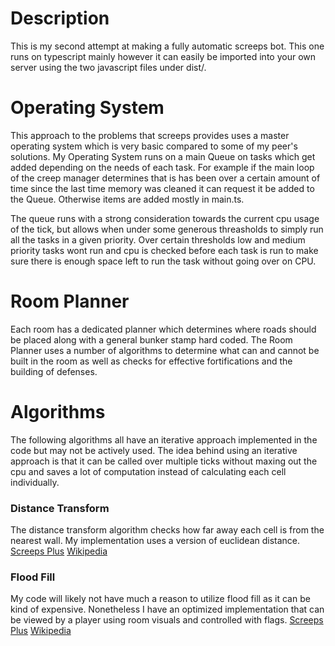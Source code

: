 # Description
This is my second attempt at making a fully automatic screeps bot. This one runs
on typescript mainly however it can easily be imported into your own server
using the two javascript files under dist/.

# Operating System
This approach to the problems that screeps provides uses a master operating
system which is very basic compared to some of my peer's solutions. My Operating
System runs on a main Queue on tasks which get added depending on the needs of
each task. For example if the main loop of the creep manager determines that is
has been over a certain amount of time since the last time memory was cleaned it
can request it be added to the Queue. Otherwise items are added mostly in
main.ts.

The queue runs with a strong consideration towards the current cpu usage of the
tick, but allows when under some generous threasholds to simply run all the
tasks in a given priority. Over certain thresholds low and medium priority tasks
wont run and cpu is checked before each task is run to make sure there is enough
space left to run the task without going over on CPU.

# Room Planner
Each room has a dedicated planner which determines where roads should be placed
along with a general bunker stamp hard coded. The Room Planner uses a number of
algorithms to determine what can and cannot be built in the room as well as
checks for effective fortifications and the building of defenses.

# Algorithms
The following algorithms all have an iterative approach implemented in the code
but may not be actively used. The idea behind using an iterative approach is
that it can be called over multiple ticks without maxing out the cpu and saves a
lot of computation instead of calculating each cell individually.

### Distance Transform
The distance transform algorithm checks how far away each cell is from the
nearest wall. My implementation uses a version of euclidean distance.
[Screeps Plus](https://wiki.screepspl.us/index.php/Automatic_base_building#Distance-Transform)
[Wikipedia](https://en.wikipedia.org/wiki/Distance_transform)

### Flood Fill
My code will likely not have much a reason to utilize flood fill as it can be kind
of expensive. Nonetheless I have an optimized implementation that can be viewed
by a player using room visuals and controlled with flags.
[Screeps Plus](https://wiki.screepspl.us/index.php/Automatic_base_building#Flood_Fill)
[Wikipedia](https://en.wikipedia.org/wiki/Flood_fill)

